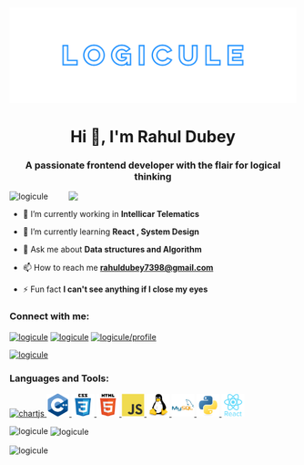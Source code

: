 [![banner](./images/logicule.svg)](https://www.linkedin.com/in/rahul-dubey-707b4452/)

<h1 align="center">Hi 👋, I'm Rahul Dubey</h1>
<h3 align="center">A passionate frontend developer with the flair for logical thinking</h3>
<img align="right" width="400" src ="https://media.giphy.com/media/qgQUggAC3Pfv687qPC/giphy.gif">
<p align="left"> <img src="https://komarev.com/ghpvc/?username=logicule&label=Profile%20views&color=0e75b6&style=flat" alt="logicule" /> </p>


- 🔭 I’m currently working in **Intellicar Telematics**

- 🌱 I’m currently learning **React , System Design**

- 💬 Ask me about **Data structures and Algorithm**

- 📫 How to reach me **rahuldubey7398@gmail.com**

- ⚡ Fun fact **I can't see anything if I close my eyes**


<h3 align="left">Connect with me:</h3>
<p align="left">
<a href="https://linkedin.com/in/logicule" target="blank"><img align="center" src="https://raw.githubusercontent.com/rahuldkjain/github-profile-readme-generator/master/src/images/icons/Social/linked-in-alt.svg" alt="logicule" height="30" width="40" /></a>
<a href="https://www.leetcode.com/logicule" target="blank"><img align="center" src="https://raw.githubusercontent.com/rahuldkjain/github-profile-readme-generator/master/src/images/icons/Social/leet-code.svg" alt="logicule" height="30" width="40" /></a>
<a href="https://auth.geeksforgeeks.org/user/logicule/profile" target="blank"><img align="center" src="https://raw.githubusercontent.com/rahuldkjain/github-profile-readme-generator/master/src/images/icons/Social/geeks-for-geeks.svg" alt="logicule/profile" height="30" width="40" /></a>
</p>
<p align="left"> <a href="https://github.com/ryo-ma/github-profile-trophy"><img src="https://github-profile-trophy.vercel.app/?username=logicule" alt="logicule" /></a> </p>


<h3 align="left">Languages and Tools:</h3>
<p align="left"> <a href="https://www.chartjs.org" target="_blank" rel="noreferrer"> <img src="https://www.chartjs.org/media/logo-title.svg" alt="chartjs" width="40" height="40"/> </a> <a href="https://www.w3schools.com/cpp/" target="_blank" rel="noreferrer"> <img src="https://raw.githubusercontent.com/devicons/devicon/master/icons/cplusplus/cplusplus-original.svg" alt="cplusplus" width="40" height="40"/> </a> <a href="https://www.w3schools.com/css/" target="_blank" rel="noreferrer"> <img src="https://raw.githubusercontent.com/devicons/devicon/master/icons/css3/css3-original-wordmark.svg" alt="css3" width="40" height="40"/> </a> <a href="https://www.w3.org/html/" target="_blank" rel="noreferrer"> <img src="https://raw.githubusercontent.com/devicons/devicon/master/icons/html5/html5-original-wordmark.svg" alt="html5" width="40" height="40"/> </a> <a href="https://developer.mozilla.org/en-US/docs/Web/JavaScript" target="_blank" rel="noreferrer"> <img src="https://raw.githubusercontent.com/devicons/devicon/master/icons/javascript/javascript-original.svg" alt="javascript" width="40" height="40"/> </a> <a href="https://www.linux.org/" target="_blank" rel="noreferrer"> <img src="https://raw.githubusercontent.com/devicons/devicon/master/icons/linux/linux-original.svg" alt="linux" width="40" height="40"/> </a> <a href="https://www.mysql.com/" target="_blank" rel="noreferrer"> <img src="https://raw.githubusercontent.com/devicons/devicon/master/icons/mysql/mysql-original-wordmark.svg" alt="mysql" width="40" height="40"/> </a> <a href="https://www.python.org" target="_blank" rel="noreferrer"> <img src="https://raw.githubusercontent.com/devicons/devicon/master/icons/python/python-original.svg" alt="python" width="40" height="40"/> </a> <a href="https://reactjs.org/" target="_blank" rel="noreferrer"> <img src="https://raw.githubusercontent.com/devicons/devicon/master/icons/react/react-original-wordmark.svg" alt="react" width="40" height="40"/> </a> </p>

<p><img align="left" src="https://github-readme-stats.vercel.app/api/top-langs?username=logicule&show_icons=true&locale=en&layout=compact" alt="logicule" /></p>

<p>&nbsp;<img align="center" src="https://github-readme-stats.vercel.app/api?username=logicule&show_icons=true&locale=en" alt="logicule" /></p>

<p><img align="center" src="https://github-readme-streak-stats.herokuapp.com/?user=logicule&" alt="logicule" /></p>
